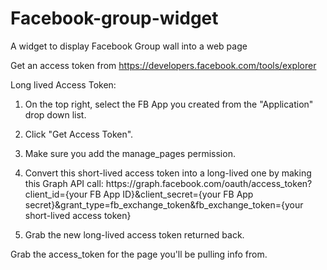 # Facebook-group-widget
A widget to display Facebook Group wall into a web page

Get an access token from https://developers.facebook.com/tools/explorer
 
Long lived Access Token:

1. On the top right, select the FB App you created from the "Application" drop down list.

2. Click "Get Access Token".

3. Make sure you add the manage_pages permission.

4. Convert this short-lived access token into a long-lived one by making this Graph API call:
ht&#8203;tps://graph.facebook.com/oauth/access_token?client_id={your FB App ID}&client_secret={your FB App secret}&grant_type=fb_exchange_token&fb_exchange_token={your short-lived access token}

5. Grab the new long-lived access token returned back.

Grab the access_token for the page you'll be pulling info from.
